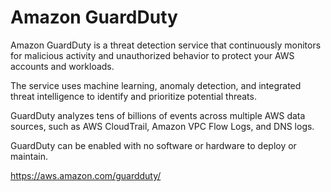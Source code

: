 # Amazon GuardDuty

Amazon GuardDuty is a threat detection service that continuously monitors for malicious activity and unauthorized behavior to protect your AWS accounts and workloads.

The service uses machine learning, anomaly detection, and integrated threat intelligence to identify and prioritize potential threats.

GuardDuty analyzes tens of billions of events across multiple AWS data sources, such as AWS CloudTrail, Amazon VPC Flow Logs, and DNS logs.

GuardDuty can be enabled with no software or hardware to deploy or maintain.

https://aws.amazon.com/guardduty/ 
